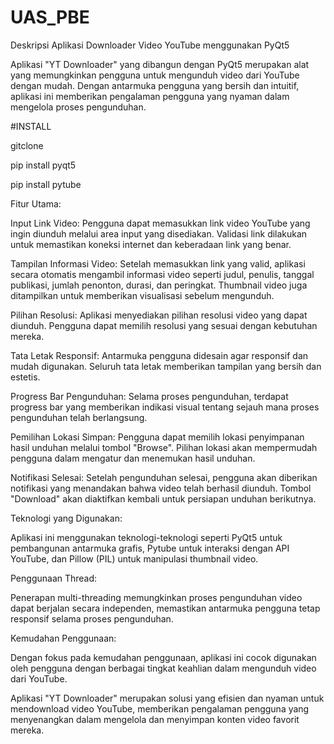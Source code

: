 # UAS_PBE
Deskripsi Aplikasi Downloader Video YouTube menggunakan PyQt5

Aplikasi "YT Downloader" yang dibangun dengan PyQt5 merupakan alat yang memungkinkan pengguna untuk mengunduh video dari YouTube dengan mudah. Dengan antarmuka pengguna yang bersih dan intuitif, aplikasi ini memberikan pengalaman pengguna yang nyaman dalam mengelola proses pengunduhan.

#INSTALL

gitclone

pip install pyqt5

pip install pytube

Fitur Utama:

Input Link Video: Pengguna dapat memasukkan link video YouTube yang ingin diunduh melalui area input yang disediakan. Validasi link dilakukan untuk memastikan koneksi internet dan keberadaan link yang benar.

Tampilan Informasi Video: Setelah memasukkan link yang valid, aplikasi secara otomatis mengambil informasi video seperti judul, penulis, tanggal publikasi, jumlah penonton, durasi, dan peringkat. Thumbnail video juga ditampilkan untuk memberikan visualisasi sebelum mengunduh.

Pilihan Resolusi: Aplikasi menyediakan pilihan resolusi video yang dapat diunduh. Pengguna dapat memilih resolusi yang sesuai dengan kebutuhan mereka.

Tata Letak Responsif: Antarmuka pengguna didesain agar responsif dan mudah digunakan. Seluruh tata letak memberikan tampilan yang bersih dan estetis.

Progress Bar Pengunduhan: Selama proses pengunduhan, terdapat progress bar yang memberikan indikasi visual tentang sejauh mana proses pengunduhan telah berlangsung. 

Pemilihan Lokasi Simpan: Pengguna dapat memilih lokasi penyimpanan hasil unduhan melalui tombol "Browse". Pilihan lokasi akan mempermudah pengguna dalam mengatur dan menemukan hasil unduhan.

Notifikasi Selesai: Setelah pengunduhan selesai, pengguna akan diberikan notifikasi yang menandakan bahwa video telah berhasil diunduh. Tombol "Download" akan diaktifkan kembali untuk persiapan unduhan berikutnya.

Teknologi yang Digunakan:

Aplikasi ini menggunakan teknologi-teknologi seperti PyQt5 untuk pembangunan antarmuka grafis, Pytube untuk interaksi dengan API YouTube, dan Pillow (PIL) untuk manipulasi thumbnail video.

Penggunaan Thread:

Penerapan multi-threading memungkinkan proses pengunduhan video dapat berjalan secara independen, memastikan antarmuka pengguna tetap responsif selama proses pengunduhan.

Kemudahan Penggunaan:

Dengan fokus pada kemudahan penggunaan, aplikasi ini cocok digunakan oleh pengguna dengan berbagai tingkat keahlian dalam mengunduh video dari YouTube.

Aplikasi "YT Downloader" merupakan solusi yang efisien dan nyaman untuk mendownload video YouTube, memberikan pengalaman pengguna yang menyenangkan dalam mengelola dan menyimpan konten video favorit mereka.
